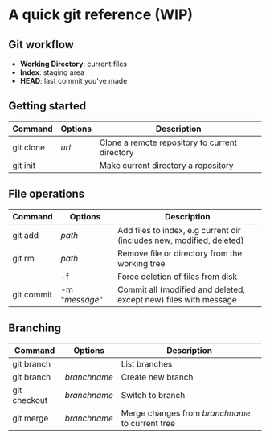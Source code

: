 
# A quick git reference (WIP)

## Git workflow

- **Working Directory**: current files
- **Index**: staging area
- **HEAD**: last commit you've made

## Getting started

| Command     | Options     | Description |
|-------------|-------------|---------------------------------------------------------|
| git clone       | *url*       | Clone a remote repository to current directory |
| git init        |             | Make current directory a repository |

## File operations

| Command     | Options     | Description |
|-------------|-------------|---------------------------------------------------------|
| git add         | *path*           |  Add files to index, e.g current dir (includes new, modified, deleted)  |
| git rm          | *path*           |  Remove file or directory from the working tree |
|                 | -f               |  Force deletion of files from disk |
| git commit      | -m "*message*"   |  Commit all (modified and deleted, except new) files with message |

## Branching

| Command     | Options     | Description |
|-------------|-------------|---------------------------------------------------------|
| git branch        |  | List branches |
| git branch        | *branchname* | Create new branch |
| git checkout      | *branchname* | Switch to branch |
| git merge         | *branchname* | Merge changes from *branchname* to current tree |


